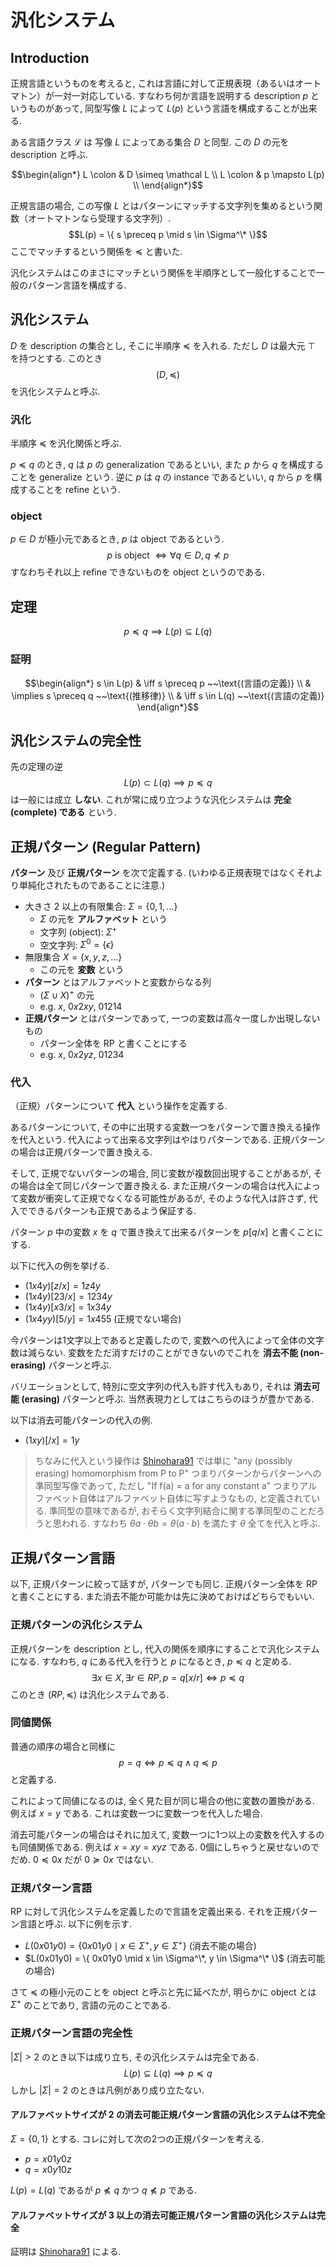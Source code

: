 # 汎化システム

## Introduction

正規言語というものを考えると, これは言語に対して正規表現（あるいはオートマトン）が一対一対応している.
すなわち何か言語を説明する description $p$ というものがあって, 同型写像 $L$ によって $L(p)$ という言語を構成することが出来る.

ある言語クラス $\mathcal L$ は
写像 $L$ によってある集合 $D$ と同型.
この $D$ の元を description と呼ぶ.

$$\begin{align*}
L \colon & D \simeq \mathcal L \\
L \colon & p \mapsto L(p) \\
\end{align*}$$

正規言語の場合, この写像 $L$ とはパターンにマッチする文字列を集めるという関数（オートマトンなら受理する文字列）.
$$L(p) = \{ s \preceq p \mid s \in \Sigma^\* \}$$
ここでマッチするという関係を $\preceq$ と書いた.

汎化システムはこのまさにマッチという関係を半順序として一般化することで一般のパターン言語を構成する.

## 汎化システム

$D$ を description の集合とし, そこに半順序 $\preceq$ を入れる.
ただし $D$ は最大元 $\top$ を持つとする.
このとき $$(D, \preceq)$$を汎化システムと呼ぶ.

### 汎化

半順序 $\preceq$ を汎化関係と呼ぶ.

$p \preceq q$ のとき,
$q$ は $p$ の generalization であるといい,
また $p$ から $q$ を構成することを generalize という.
逆に $p$ は $q$ の instance であるといい,
$q$ から $p$ を構成することを refine という.

### object

$p \in D$ が極小元であるとき, $p$ は object であるという.
$$p \text{ is object } \iff \forall q \in D, q \not\prec p$$
すなわちそれ以上 refine できないものを object というのである.

## 定理

$$p \preceq q \implies L(p) \subseteq L(q)$$

### 証明

$$\begin{align*}
s \in L(p)
& \iff s \preceq p ~~\text{(言語の定義)} \\
& \implies s \preceq q ~~\text{(推移律)} \\
& \iff s \in L(q) ~~\text{(言語の定義)}
\end{align*}$$

## 汎化システムの完全性

先の定理の逆
$$L(p) \subset L(q) \implies p \preceq q$$
は一般には成立 **しない**.
これが常に成り立つような汎化システムは **完全 (complete) である** という.

## 正規パターン (Regular Pattern)

**パターン** 及び **正規パターン** を次で定義する.
(いわゆる正規表現ではなくそれより単純化されたものであることに注意.)

- 大きさ 2 以上の有限集合: $\Sigma = \{0,1,\ldots\}$
    - $\Sigma$ の元を **アルファベット** という
    - 文字列 (object): $\Sigma^+$
    - 空文字列: $\Sigma^0 = \{ \epsilon \}$
- 無限集合 $X = \{x,y,z,\ldots\}$
    - この元を **変数** という
- **パターン** とはアルファベットと変数からなる列
    - $(\Sigma \cup X)^+$ の元
    - e.g. $x$, $0x2xy$, $01214$
- **正規パターン** とはパターンであって, 一つの変数は高々一度しか出現しないもの
    - パターン全体を RP と書くことにする
    - e.g. $x$, $0x2yz$, $01234$

### 代入

（正規）パターンについて **代入** という操作を定義する.

あるパターンについて, その中に出現する変数一つをパターンで置き換える操作を代入という.
代入によって出来る文字列はやはりパターンである.
正規パターンの場合は正規パターンで置き換える.

そして, 正規でないパターンの場合, 同じ変数が複数回出現することがあるが, その場合は全て同じパターンで置き換える.
また正規パターンの場合は代入によって変数が衝突して正規でなくなる可能性があるが, そのような代入は許さず, 代入でできるパターンも正規であるよう保証する.

パターン $p$ 中の変数 $x$ を $q$ で置き換えて出来るパターンを $p[q/x]$ と書くことにする.

以下に代入の例を挙げる.

- $(1x4y)[z/x] = 1z4y$
- $(1x4y)[23/x] = 1234y$
- $(1x4y)[x3/x] = 1x34y$
- $(1x4yy)[5/y] = 1x455$ (正規でない場合)

今パターンは1文字以上であると定義したので, 変数への代入によって全体の文字数は減らない.
変数をただ消すだけのことができないのでこれを **消去不能 (non-erasing)** パターンと呼ぶ.

バリエーションとして, 特別に空文字列の代入も許す代入もあり, それは **消去可能 (erasing)** パターンと呼ぶ.
当然表現力としてはこちらのほうが豊かである.

以下は消去可能パターンの代入の例.

- $(1xy)[/x] = 1y$

> ちなみに代入という操作は [Shinohara91](https://link.springer.com/chapter/10.1007/3-540-11980-9_19) では単に
> "any (possibly erasing) homomorphism from P to P" つまりパターンからパターンへの準同型写像であって,
> ただし "If f(a) = a for any constant a" つまりアルファベット自体はアルファベット自体に写すようなもの, と定義されている.
> 準同型の意味であるが, おそらく文字列結合に関する準同型のことだろうと思われる.
> すなわち $\theta a \cdot \theta b = \theta (a \cdot b)$ を満たす $\theta$ 全てを代入と呼ぶ.

## 正規パターン言語

以下, 正規パターンに絞って話すが, パターンでも同じ.
正規パターン全体を RP と書くことにする.
また消去不能か可能かは先に決めておけばどちらでもいい.

### 正規パターンの汎化システム

正規パターンを description とし, 代入の関係を順序にすることで汎化システムになる.
すなわち,
$q$ にある代入を行うと $p$ になるとき, $p \preceq q$ と定める.
$$\exists x \in X, \exists r \in RP, p = q[x/r] \iff p \preceq q$$
このとき $(RP, \preceq)$ は汎化システムである.

### 同値関係

普通の順序の場合と同様に
$$p = q \iff p \preceq q \land q \preceq p$$
と定義する.

これによって同値になるのは, 全く見た目が同じ場合の他に変数の置換がある.
例えば $x = y$ である.
これは変数一つに変数一つを代入した場合.

消去可能パターンの場合はそれに加えて, 変数一つに1つ以上の変数を代入するのも同値関係である.
例えば $x = xy = xyz$ である.
0個にしちゃうと戻せないのでだめ.
$0 \preceq 0x$ だが $0 \succeq 0x$ ではない.

### 正規パターン言語

RP に対して汎化システムを定義したので言語を定義出来る.
それを正規パターン言語と呼ぶ.
以下に例を示す.

- $L(0x01y0) = \{ 0x01y0 \mid x \in \Sigma^+, y \in \Sigma^+ \}$ (消去不能の場合)
- $L(0x01y0) = \{ 0x01y0 \mid x \in \Sigma^\*, y \in \Sigma^\* \}$ (消去可能の場合)

さて $\preceq$ の極小元のことを object と呼ぶと先に延べたが,
明らかに object とは $\Sigma^+$ のことであり, 言語の元のことである.

### 正規パターン言語の完全性

$|\Sigma| > 2$ のとき以下は成り立ち, その汎化システムは完全である.
$$L(p) \subseteq L(q) \implies p \preceq q$$
しかし $|\Sigma| = 2$ のときは凡例があり成り立たない.

#### アルファベットサイズが 2 の消去可能正規パターン言語の汎化システムは不完全

$\Sigma=\{0,1\}$ とする.
コレに対して次の2つの正規パターンを考える.

- $p = x 01 y 0 z$
- $q = x 0 y 10 z$

$L(p) = L(q)$ であるが $p \not\preceq q$ かつ $q \not\preceq p$ である.

#### アルファベットサイズが 3 以上の消去可能正規パターン言語の汎化システムは完全

証明は
[Shinohara91](https://link.springer.com/chapter/10.1007/3-540-11980-9_19)
による.
